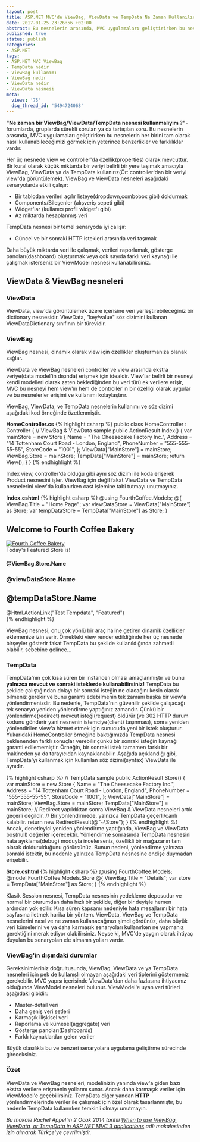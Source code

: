 ```yaml
---
layout: post
title: ASP.NET MVC'de ViewBag, ViewData ve TempData Ne Zaman Kullanılır?
date: 2017-01-25 23:26:56 +02:00
abstract: Bu nesnelerin arasında, MVC uygulamaları geliştirirken bu nesnelerin her birini tam olarak nasıl kullanabileceğimizi görmek için yeterince benzerlikler ve farklılıklar vardır...
published: true
status: publish
categories:
- ASP.NET
tags:
- ASP.NET MVC ViewBag
- TempData nedir
- ViewBag kullanımı
- ViewBag nedir
- ViewData nedir
- ViewData nesnesi
meta:
  views: '75'
  dsq_thread_id: '5494724068'
---
```


**"Ne zaman bir ViewBag/ViewData/TempData nesnesi kullanmalıyım ?"**-forumlarda, gruplarda sürekli sorulan ya da tartışılan soru. Bu nesnelerin arasında, MVC uygulamaları geliştirirken bu nesnelerin her birini tam olarak nasıl kullanabileceğimizi görmek için yeterince benzerlikler ve farklılıklar vardır.

Her üç nesnede view ve controller'da özellik(properties) olarak mevcuttur. Bir kural olarak küçük miktarda bir veriyi belirli bir yere taşımak amacıyla ViewBag, ViewData ya da TempData kullanırız(Ör: controller'dan bir veriyi view'da görüntülemek). ViewBag ve ViewData nesneleri aşağıdaki senaryolarda etkili çalışır:

* Bir tablodan verileri açılır listeye(dropdown,combobox gibi) doldurmak
* Components/Bileşenler (alışveriş sepeti gibi)
* Widget'lar (kullanıcı profil widget'ı gibi)
* Az miktarda hesaplanmış veri

TempData nesnesi bir temel senaryoda iyi çalışır:

* Güncel ve bir sonraki HTTP istekleri arasında veri taşımak

Daha büyük miktarda veri ile çalışmak, verileri raporlamak, gösterge panoları(dashboard) oluşturmak veya çok sayıda farklı veri kaynağı ile çalışmak isterseniz bir ViewModel nesnesi kullanabilirsiniz.

## ViewData & ViewBag nesneleri

### ViewData

ViewData, view'da görüntülemek üzere içerisine veri yerleştirebileceğiniz bir dictionary nesnesidir. ViewData, "key/value" söz dizimini kullanan ViewDataDictionary sınıfının bir türevidir.

### ViewBag

ViewBag nesnesi, dinamik olarak view için özellikler oluşturmanıza olanak sağlar.

ViewData ve ViewBag nesneleri controller ve view arasında ekstra veriye(data model'in dışında) erişmek için idealdir. View'lar belirli bir nesneyi kendi modelleri olarak zaten beklediğinden bu veri türü ek verilere erişir, MVC bu nesneyi hem view'ın hem de controller'ın bir özelliği olarak uygular ve bu nesnelerler erişimi ve kullanımı kolaylaştırır.

ViewBag, ViewData, ve TempData nesnelerin kullanımı ve söz dizimi aşağıdaki kod örneğinde özetlenmiştir.

**HomeController.cs**
{% highlight csharp %}
public class HomeController : Controller
{
    // ViewBag & ViewData sample
    public ActionResult Index()
    {
        var mainStore = new Store
        {
            Name = "The Cheesecake Factory Inc.",
            Address = "14 Tottenham Court Road - London, England",
            PhoneNumber = "555-555-55-55",
            StoreCode = "1001",
        };
        ViewData["MainStore"] = mainStore;
        ViewBag.Store = mainStore;
        TempData["MainStore"] = mainStore;
        return View();
    }
}
{% endhighlight %}

Index view, controller'da olduğu gibi aynı söz dizimi ile koda erişerek Product nesnesini işler. ViewBag için değil fakat ViewData ve TempData nesnelerini view'da kullanırken cast işlemine tabi tutmayı unutmayınız.

**Index.cshtml**
{% highlight csharp %}
@using FourthCoffee.Models;
@{
    ViewBag.Title = "Home Page";
    var viewDataStore = ViewData["MainStore"] as Store;
    var tempDataStore = TempData["MainStore"] as Store;
}
<h2>Welcome to Fourth Coffee Bakery</h2>
<div>
  <a href="/Stores">
      <img src='@Url.Content("\\Content\\Images\\cake.jpg")' alt="Fourth Coffee Bakery" />
  </a>
  <div>
  Today's Featured Store is!
  <h4>@ViewBag.Store.Name</h4>
  <h3>@viewDataStore.Name</h3>
  <h2>@tempDataStore.Name</h2>
  </div>
  @Html.ActionLink("Test Tempdata", "Featured")
</div>
{% endhighlight %}

ViewBag nesnesi, onu çok yönlü bir araç haline getiren dinamik özellikler eklemenize izin verir.
Örnekteki view render edildiğinde her üç nesnede birşeyler gösterir fakat TempData bu şekilde kullanıldığında zahmetli olabilir, sebebine gelince...

### TempData
TempData'nın çok kısa süren bir instance'ı olması amaçlanmıştır ve bunu **yalnızca mevcut ve sonraki isteklerde kullanabilirsiniz!** TempData bu şekilde çalıştığından dolayı bir sonraki isteğin ne olacağını kesin olarak bilmeniz gerekir ve bunu garanti edebilmenin tek zamanı başka bir view'a yönlendirmenizdir. Bu nedenle, TempData'nın güvenilir şekilde çalışacağı tek senaryo yeniden yönlendirme yaptığınız zamandır. Çünkü bir yönlendirme(redirect) mevcut isteği(request) öldürür (ve 302 HTTP durum kodunu gönderir yani nesnenin istemciye(client) taşınması), sonra yeniden yönlendirilen view'a hizmet etmek için sunucuda yeni bir istek oluşturur. Yukarıdaki HomeController örneğine baktığımızda TempData nesnesi beklenenden farklı sonuçlar verebilir çünkü bir sonraki isteğin kaynağı garanti edilememiştir. Örneğin, bir sonraki istek tamamen farklı bir makineden ya da tarayıcıdan kaynaklanabilir.
Aşağıda açıklandığı gibi, TempData'yı kullanmak için kullanılan söz dizimi(syntax) ViewData ile aynıdır.

{% highlight csharp %}
// TempData sample
public ActionResult Store()
{
    var mainStore = new Store
    {
        Name = "The Cheesecake Factory Inc.",
        Address = "14 Tottenham Court Road - London, England",
        PhoneNumber = "555-555-55-55",
        StoreCode = "1001",
    };
    ViewData["MainStore"] = mainStore;
    ViewBag.Store = mainStore;
    TempData["MainStore"] = mainStore;
    // Redirect yapıldıktan sonra ViewBag & ViewData nesneleri artık geçerli değildir.
    // Bir yönlendirmede, yalnızca TempData geçerli/canlı kalabilir.
    return new RedirectResult(@"~\Store\");
}
{% endhighlight %}
Ancak, denetleyici yeniden yönlendirme yaptığında, ViewBag ve ViewData boş(null) değerler içerecektir. Yönlendirme sonrasında TempData nesnesini hata ayıklama(debug) moduyla incelerseniz, özellikli bir mağazanın tam olarak doldurulduğunu görürsünüz. Bunun nedeni, yönlendirme yalnızca sonraki istektir, bu nedenle yalnızca TempData nesnesine endişe duymadan erişebilir.

**Store.cshtml**
{% highlight csharp %}
@using FourthCoffee.Models;
@model FourthCoffee.Models.Store
@{
    ViewBag.Title = "Details";
    var store = TempData["MainStore"] as Store;
}
{% endhighlight %}

Klasik Session nesnesi, TempData nesnesinin yedekleme deposudur ve normal bir oturumdan daha hızlı bir şekilde, diğer bir deyişle hemen ardından yok edilir. Kısa süren kapsamı nedeniyle hata mesajlarını bir hata sayfasına iletmek harika bir yöntem.
ViewData, ViewBag ve TempData nesnelerini nasıl ve ne zaman kullanacağınızı şimdi gördünüz, daha büyük veri kümelerini ve ya daha karmaşık senaryoları kullanırken ne yapmanız gerektiğini merak ediyor olabilirsiniz. Neyse ki, MVC'de yaygın olarak ihtiyaç duyulan bu senaryoları ele almanın yolları vardır.
### ViewBag'in dışındaki durumlar
Gereksinimleriniz doğrultusunda, ViewBag, ViewData ve ya TempData nesneleri için pek de kullanışlı olmayan aşağıdaki veri tiplerini göstermeniz gerekebilir. MVC yapısı içerisinde ViewData'dan daha fazlasına ihtiyacınız olduğunda ViewModel nesneleri bulunur. ViewModel'e uyan veri türleri aşağıdaki gibidir:

* Master-detail veri
* Daha geniş veri setleri
* Karmaşık ilişkisel veri
* Raporlama ve kümesel(aggregate) veri
* Gösterge panoları(Dashboards)
* Farklı kaynaklardan gelen veriler

Büyük olasılıkla bu ve benzeri senaryolara uygulama geliştirme sürecinde gireceksiniz.

### Özet
ViewData ve ViewBag nesneleri, modelinizin yanında view'a giden bazı ekstra verilere erişmenin yollarını sunar. Ancak daha karmaşık veriler için ViewModel'e geçebilirsiniz. TempData diğer yandan **HTTP** yönlendirmelerinde veriler ile çalışmak için özel olarak tasarlanmıştır, bu nedenle TempData kullanırken temkinli olmayı unutmayın.

*Bu makale Rachel Appel'ın 2 Ocak 2014 tarihli [When to use ViewBag, ViewData, or TempData in ASP.NET MVC 3 applications](http://rachelappel.com/when-to-use-viewbag-viewdata-or-tempdata-in-asp.net-mvc-3-applications/) adlı makalesinden izin alınarak Türkçe'ye çevrilmiştir.*

